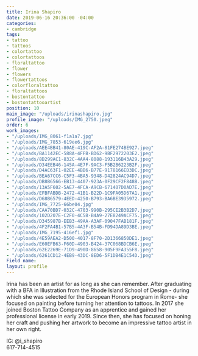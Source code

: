 ```yaml
---
title: Irina Shapiro
date: 2019-06-16 20:36:00 -04:00
categories:
- cambridge
tags:
- tattoo
- tattoos
- colortattoo
- colortattoos
- floraltattoo
- flower
- flowers
- flowertattoos
- colorfloraltattoo
- floraltattoos
- bostontattoo
- bostontattooartist
position: 10
main_image: "/uploads/irinashapiro.jpg"
profile_image: "/uploads/IMG_2750.jpeg"
order: 6
work_images:
- "/uploads/IMG_8061-f1a1a7.jpg"
- "/uploads/IMG_7853-619ee6.jpg"
- "/uploads/AEE4BB41-80AE-419C-AF2A-81FE274BE927.jpeg"
- "/uploads/BA1142EC-588A-4FFB-BD62-9BF2972203E2.jpeg"
- "/uploads/8D299AC1-832C-4AA4-8088-193116B43A29.jpeg"
- "/uploads/D34EEB46-145A-4E7F-9AC3-F5B2B6223B2F.jpeg"
- "/uploads/D4AC63F1-02EE-4BB6-B77E-9178166ED3DC.jpeg"
- "/uploads/BEA67CC6-C5F3-4BA5-9348-D42824AC94D7.jpeg"
- "/uploads/DB8B6566-EB13-4407-923A-0F29CF2F848B.jpeg"
- "/uploads/13A5F602-5AE7-4FCA-A9CB-671407D0AD7E.jpeg"
- "/uploads/EFBFABDB-2472-41B1-B22D-1C9FA05D67A1.jpeg"
- "/uploads/D68B6579-4EED-4250-B793-BA6BE3935972.jpeg"
- "/uploads/IMG_7725-66be04.jpg"
- "/uploads/CAA70BD7-032C-4703-990B-295CE2B3B2D7.jpeg"
- "/uploads/102D207E-C2F0-4C5B-B4A9-27E8249ACF75.jpeg"
- "/uploads/D345987B-EEB3-49AA-A3AF-09047FAB181F.jpeg"
- "/uploads/4F2FA4B1-57B5-4A3F-B54B-FD94DA89D3BE.jpeg"
- "/uploads/IMG_7195-416ef1.jpg"
- "/uploads/4E59AEA2-D500-4017-8F70-2D1366850DE1.jpeg"
- "/uploads/E60EFB63-F60D-4903-B424-37C068BDCB6E.jpeg"
- "/uploads/62E2269E-71D9-490D-8658-905F9FA355F8.jpeg"
- "/uploads/6261CD12-4EB9-43DC-8ED6-5F1DB4E1C54D.jpeg"
Field name: 
layout: profile
---
```


Irina has been an artist for as long as she can remember. After graduating with a BFA in Illustration from the Rhode Island School of Design - during which she was selected for the European Honors program in Rome- she focused on painting before turning her attention to tattoos. In 2017 she joined Boston Tattoo Company as an apprentice and gained her professional license in early 2019. Since then, she has focused on honing her craft and pushing her artwork to become an impressive tattoo artist in her own right. 

IG: @i_shapiro  
617-714-4515